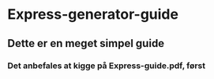 # Express-generator-guide
## Dette er en meget simpel guide
### Det anbefales at kigge på Express-guide.pdf, først
